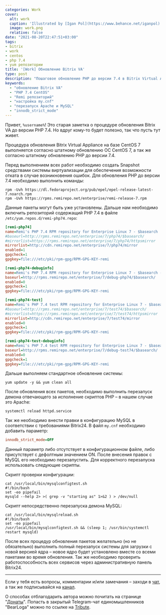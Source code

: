 ```yaml
---
categories: Work
cover:
  alt: work
  caption: 'Illustrated by [Igan Pol](https://www.behance.net/iganpol)'
  image: work.png
  relative: false
date: "2021-08-20T22:47:51+03:00"
tags:
- bitrix
- work
- centos
- php 7.4
- yum репозитории
title: '[Work] Обновление Bitrix VA'
type: post
description: "Пошаговое обновление PHP до версии 7.4 в Bitrix Virtual Appliance на CentOS 7. Настройка репозиториев Remi и работа с MySQL."
keywords:
  - "обновление Bitrix VA"
  - "PHP 7.4 CentOS"
  - "Remi репозиторий"
  - "настройка my.cnf"
  - "перезапуск Apache и MySQL"
  - "innodb_strict_mode"
---
```


Привет, `%username%`! Это старая заметка о процедуре обновления Bitrix VA до версии PHP 7.4. Но вдруг кому-то будет полезно, так что пусть тут живет.

Процедура обновления Bitrix Virtual Appliance на базе CentOS 7 выполняется согласно штатному обновлению ОС CentOS 7, а так же согласно штатному обновлению PHP до версии 7.4.

Перед выполнением всех работ необходимо создать Snapshot средствами системы виртуализации для обеспечения возможности отката в случае возникновения ошибок.
Для обновления PHP до версии 7.4 необходимо выполнить команды:

```shell
rpm -Uvh https://dl.fedoraproject.org/pub/epel/epel-release-latest-7.noarch.rpm
rpm -Uvh https://rpms.remirepo.net/enterprise/remi-release-7.rpm
```

Данные пакеты могут быть уже установлены. Дальше нам необходимо включить репозиторий содержащий PHP 7.4 в файле `/etc/yum.repos.d/remi-php74.repo`:

```ini
[remi-php74]
name=Remi's PHP 7.4 RPM repository for Enterprise Linux 7 - $basearch
#baseurl=http://rpms.remirepo.net/enterprise/7/php74/$basearch/
#mirrorlist=https://rpms.remirepo.net/enterprise/7/php74/httpsmirror
mirrorlist=http://cdn.remirepo.net/enterprise/7/php74/mirror
enabled=1
gpgcheck=1
gpgkey=file:///etc/pki/rpm-gpg/RPM-GPG-KEY-remi

[remi-php74-debuginfo]
name=Remi's PHP 7.4 RPM repository for Enterprise Linux 7 - $basearch - debuginfo
baseurl=http://rpms.remirepo.net/enterprise/7/debug-php74/$basearch/
enabled=0
gpgcheck=1
gpgkey=file:///etc/pki/rpm-gpg/RPM-GPG-KEY-remi

[remi-php74-test]
name=Remi's PHP 7.4 test RPM repository for Enterprise Linux 7 - $basearch
#baseurl=http://rpms.remirepo.net/enterprise/7/test74/$basearch/
#mirrorlist=https://rpms.remirepo.net/enterprise/7/test74/httpsmirror
mirrorlist=http://cdn.remirepo.net/enterprise/7/test74/mirror
enabled=0
gpgcheck=1
gpgkey=file:///etc/pki/rpm-gpg/RPM-GPG-KEY-remi

[remi-php74-test-debuginfo]
name=Remi's PHP 7.4 test RPM repository for Enterprise Linux 7 - $basearch - debuginfo
baseurl=http://rpms.remirepo.net/enterprise/7/debug-test74/$basearch/
enabled=0
gpgcheck=1
gpgkey=file:///etc/pki/rpm-gpg/RPM-GPG-KEY-remi
```

Дальше выполняем стандартное обновление системы:

```shell
yum update -y && yum clean all
```

После обновления всех пакетов, необходимо выполнить перезапуск демона отвечающего за исполнение скриптов PHP – в нашем случае это Apache:

```shell
systemctl reload httpd.service
```

Так же необходимо внести правки в конфигурацию MySQL в соответствии с требованиями Bitrix24. В файл `my.cnf` необходимо добавить параметр:

```ini
innodb_strict_mode=OFF
```

Данный параметр либо отсутствует в конфигурационном файле, либо присутствует с дефолтным значением ON. После внесения правок с MySQL его необходимо перезапустить. Для корректного перезапуска использовать следующие скрипты.

Скрипт проверки конфигурации:

```shell
cat /usr/local/bin/mysqlconfigtest.sh
#!/bin/bash
set -eo pipefail
mysqld --help 2> >( grep -v "starting as" 1>&2 ) > /dev/null
```

Скрипт непосредственно перезапуска демона MySQL:

```shell
cat /usr/local/bin/mysqlreload.sh
#!/bin/bash
set -eo pipefail
/usr/local/bin/mysqlconfigtest.sh && (sleep 1; /usr/bin/systemctl restart mysqld)
```

После всех процедур обновления пакетов желательно (но не обязательно) выполнить полный перезапуск системы для загрузки с новой версией ядра – новое ядро будет установлено вместе со всеми пакетами во время обновления. Так же необходимо проверить работоспособность всех сервисов через административную панель Bitrix24.

---

Если у тебя есть вопросы, комментарии и/или замечания – заходи в [чат](https://ttttt.me/jtprogru_chat), а так же подписывайся на [канал](https://ttttt.me/jtprogru_channel).

О способах отблагодарить автора можно почитать на странице "[Донаты](https://jtprog.ru/donations/)". Попасть в закрытый Telegram-чат единомышленников "BearLoga" можно по ссылке на [Tribute](https://web.tribute.tg/s/oRV).
